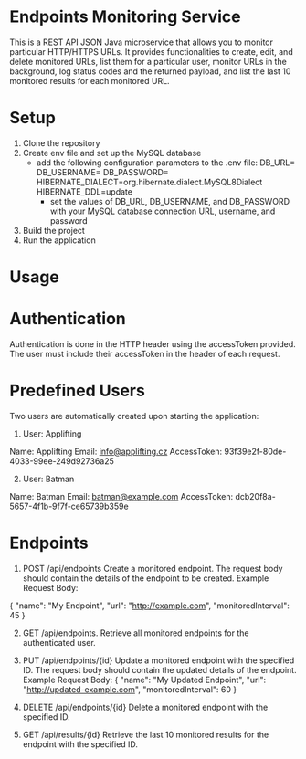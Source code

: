 # Endpoints Monitoring Service
This is a REST API JSON Java microservice that allows you to monitor particular HTTP/HTTPS URLs. It provides functionalities to create, edit, and delete monitored URLs, list them for a particular user, monitor URLs in the background, log status codes and the returned payload, and list the last 10 monitored results for each monitored URL.

# Setup
1. Clone the repository
2. Create env file and set up the MySQL database
   - add the following configuration parameters to the .env file:
     DB_URL=
     DB_USERNAME=
     DB_PASSWORD=
     HIBERNATE_DIALECT=org.hibernate.dialect.MySQL8Dialect
     HIBERNATE_DDL=update
     - set the values of DB_URL, DB_USERNAME, and DB_PASSWORD with your MySQL database connection URL, username, and password
3. Build the project
4. Run the application

# Usage

# Authentication
Authentication is done in the HTTP header using the accessToken provided. The user must include their accessToken in the header of each request.

# Predefined Users
Two users are automatically created upon starting the application:

1. User: Applifting

Name: Applifting
Email: info@applifting.cz
AccessToken: 93f39e2f-80de-4033-99ee-249d92736a25

2. User: Batman

Name: Batman
Email: batman@example.com
AccessToken: dcb20f8a-5657-4f1b-9f7f-ce65739b359e

# Endpoints
1. POST /api/endpoints
 Create a monitored endpoint. The request body should contain the details of the endpoint to be created.
Example Request Body:

{
    "name": "My Endpoint",
    "url": "http://example.com",
    "monitoredInterval": 45
}

2. GET /api/endpoints.
 Retrieve all monitored endpoints for the authenticated user.

3. PUT /api/endpoints/{id}
 Update a monitored endpoint with the specified ID. The request body should contain the updated details of the endpoint.
Example Request Body:
{
    "name": "My Updated Endpoint",
    "url": "http://updated-example.com",
    "monitoredInterval": 60
}

4. DELETE /api/endpoints/{id}
 Delete a monitored endpoint with the specified ID.

5. GET /api/results/{id}
Retrieve the last 10 monitored results for the endpoint with the specified ID.
